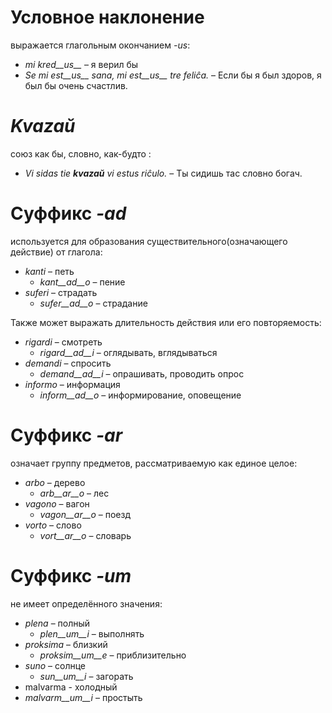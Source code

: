 # Условное наклонение

выражается глагольным окончанием *-us*:

- *mi kred__us__* – я верил бы
- *Se mi est__us__ sana, mi est__us__ tre feliĉa.* – Если бы я был здоров, я был бы очень счастлив.

# *Kvazaŭ*

союз как бы, словно, как-будто :

- *Vi sidas tie __kvazaŭ__ vi estus riĉulo.* – Ты сидишь тас словно богач.

# Суффикс *-ad*

используется для образования существительного(означающего действие) от глагола:

- *kanti* – петь
  - *kant__ad__o* – пение
- *suferi* – страдать
	- *sufer__ad__o* – страдание

Также может выражать длительность действия или его повторяемость:

- *rigardi* – смотреть
  - *rigard__ad__i* – оглядывать, вглядываться
- *demandi* – спросить
	- *demand__ad__i* – опрашивать, проводить опрос
- *informo* – информация
	- *inform__ad__o* – информирование, оповещение


# Суффикс *-ar*

означает группу предметов, рассматриваемую как единое целое:

- *arbo* – дерево
	- *arb__ar__o* – лес
- *vagono* – вагон
	- *vagon__ar__o* – поезд
- *vorto* – слово
	- *vort__ar__o* – словарь
 

# Суффикс *-um*

не имеет определённого значения:

- *plena* – полный
  -  *plen__um__i* – выполнять
- *proksima* – близкий
  -  *proksim__um__e* – приблизительно
- *suno* – солнце 
	- *sun__um__i* – загорать
- malvarma - холодный
- *malvarm__um__i* – простыть
 
